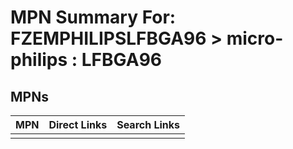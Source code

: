 



# MPN Summary For: FZEMPHILIPSLFBGA96 > micro-philips : LFBGA96

## MPNs
  

|MPN|Direct Links|Search Links|
| :--- | :--- | :--- |
||||

